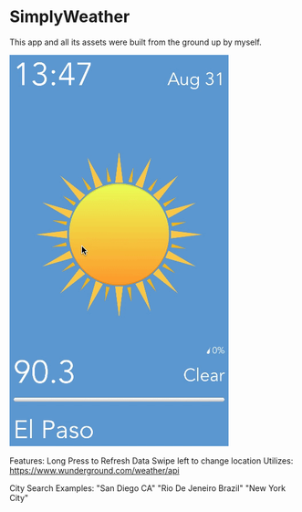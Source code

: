 # SimplyWeather

This app and all its assets were built from the ground up by myself.

![SCREENSHOT](SimplyWeather.gif)

Features:
Long Press to Refresh Data
Swipe left to change location
Utilizes: https://www.wunderground.com/weather/api

City Search Examples:
"San Diego CA"
"Rio De Jeneiro Brazil"
"New York City"
